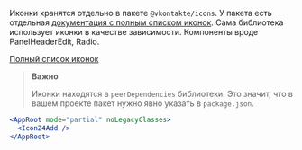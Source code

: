 Иконки хранятся отдельно в пакете `@vkontakte/icons`. У пакета есть
 отдельная [документация с полным списком иконок](https://vkcom.github.io/icons). Сама библиотека использует иконки
 в качестве зависимости. Компоненты вроде PanelHeaderEdit, Radio.

[Полный список иконок](https://vkcom.github.io/icons)

> **Важно**
>
> Иконки находятся в `peerDependencies` библиотеки. Это значит, что в вашем проекте пакет нужно явно указать в `package.json`.

```jsx { "props": { "layout": false, "frame": false } }
<AppRoot mode="partial" noLegacyClasses>
  <Icon24Add />
</AppRoot>
```
